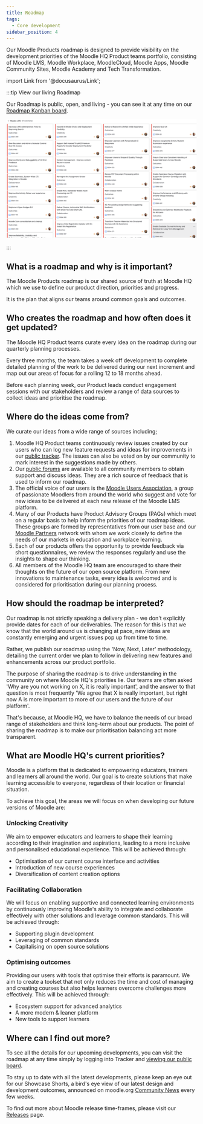 ```yaml
---
title: Roadmap
tags:
  - Core development
sidebar_position: 4
---
```


Our Moodle Products roadmap is designed to provide visibility on the development priorities of the Moodle HQ Product teams portfolio, consisting of Moodle LMS, Moodle Workplace, MoodleCloud, Moodle Apps, Moodle Community Sites, Moodle Academy and Tech Transformation.

import Link from '@docusaurus/Link';

:::tip View our living Roadmap

Our Roadmap is public, open, and living - you can see it at any time on our [Roadmap Kanban board](https://moodle.atlassian.net/jira/software/c/projects/IDEA/boards/104?ignoreStickyVersion=true).

<Link
  to="https://moodle.atlassian.net/jira/software/c/projects/IDEA/boards/104?ignoreStickyVersion=true"
  title="View the current Moodle Roadmap on the Tracker"
  >

  ![A summary of the current roadmap](./_roadmap/roadmap-summary.png)

</Link>

:::

## What is a roadmap and why is it important?

The Moodle Products roadmap is our shared source of truth at Moodle HQ which we use to define our product direction, priorities and progress.

It is the plan that aligns our teams around common goals and outcomes.

## Who creates the roadmap and how often does it get updated?

The Moodle HQ Product teams curate every idea on the roadmap during our quarterly planning processes.

Every three months, the team takes a week off development to complete detailed planning of the work to be delivered during our next increment and map out our areas of focus for a rolling 12 to 18 months ahead.

Before each planning week, our Product leads conduct engagement sessions with our stakeholders and review a range of data sources to collect ideas and prioritise the roadmap.

## Where do the ideas come from?

We curate our ideas from a wide range of sources including;

1. Moodle HQ Product teams continuously review issues created by our users who can log new feature requests and ideas for improvements in our [public tracker](https://moodle.atlassian.net/projects/MDL/issues/MDL-75914?filter=allopenissues). The issues can also be voted on by our community to mark interest in the suggestions made by others.
1. Our [public forums](https://moodle.org/course/) are available to all community members to obtain support and discuss ideas. They are a rich source of feedback that is used to inform our roadmap.
1. The official voice of our users is the [Moodle Users Association](https://moodleassociation.org/), a group of passionate Moodlers from around the world who suggest and vote for new ideas to be delivered at each new release of the Moodle LMS platform.
1. Many of our Products have Product Advisory Groups (PAGs) which meet on a regular basis to help inform the priorities of our roadmap ideas. These groups are formed by representatives from our user base and our [Moodle Partners](https://moodle.com/solutions/certified-service-providers/) network with whom we work closely to define the needs of our markets in education and workplace learning.
1. Each of our products offers the opportunity to provide feedback via short questionnaires, we review the responses regularly and use the insights to shape our thinking.
1. All members of the Moodle HQ team are encouraged to share their thoughts on the future of our open source platform. From new innovations to maintenance tasks, every idea is welcomed and is considered for prioritisation during our planning process.

## How should the roadmap be interpreted?

Our roadmap is not strictly speaking a delivery plan - we don't explicitly provide dates for each of our deliverables. The reason for this is that we know that the world around us is changing at pace, new ideas are constantly emerging and urgent issues pop up from time to time.

Rather, we publish our roadmap using the 'Now, Next, Later' methodology, detailing the current order we plan to follow in delivering new features and enhancements across our product portfolio.

The purpose of sharing the roadmap is to drive understanding in the community on where Moodle HQ's priorities lie. Our teams are often asked 'Why are you not working on X, it is really important', and the answer to that question is most frequently 'We agree that X is really important, but right now A is more important to more of our users and the future of our platform'.

That's because, at Moodle HQ, we have to balance the needs of our broad range of stakeholders and think long-term about our products. The point of sharing the roadmap is to make our prioritisation balancing act more transparent.

## What are Moodle HQ's current priorities?

Moodle is a platform that is dedicated to empowering educators, trainers and learners all around the world. Our goal is to create solutions that make learning accessible to everyone, regardless of their location or financial situation.

To achieve this goal, the areas we will focus on when developing our future versions of Moodle are:

### Unlocking Creativity

We aim to empower educators and learners to shape their learning according to their imagination and aspirations, leading to a more inclusive and personalised educational experience. This will be achieved through:

- Optimisation of our current course interface and activities
- Introduction of new course experiences
- Diversification of content creation options

### Facilitating Collaboration

We will focus on enabling supportive and connected learning environments by continuously improving Moodle's ability to integrate and collaborate effectively with other solutions and leverage common standards. This will be achieved through:

- Supporting plugin development
- Leveraging of common standards
- Capitalising on open source solutions

### Optimising outcomes

Providing our users with tools that optimise their efforts is paramount. We aim to create a toolset that not only reduces the time and cost of managing and creating courses but also helps learners overcome challenges more effectively. This will be achieved through:

- Ecosystem support for advanced analytics
- A more modern & leaner platform
- New tools to support learners

## Where can I find out more?

To see all the details for our upcoming developments, you can visit the roadmap at any time simply by logging into Tracker and [viewing our public board](https://moodle.atlassian.net/jira/software/c/projects/IDEA/boards/104?ignoreStickyVersion=true).

To stay up to date with all the latest developments, please keep an eye out for our Showcase Shorts, a bird's eye view of our latest design and development outcomes, announced on moodle.org [Community News](https://moodle.org/news) every few weeks.

To find out more about Moodle release time-frames, please visit our [Releases](../releases.md#general-release-calendar) page.
